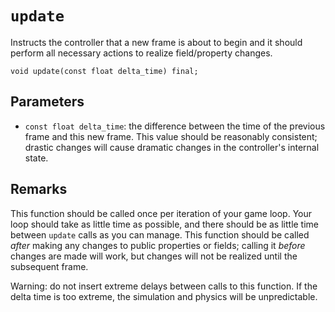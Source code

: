 # `update`

Instructs the controller that a new frame is about to begin and it should perform all necessary actions to realize field/property changes.

```nvgt
void update(const float delta_time) final;
```

## Parameters

* `const float delta_time`: the difference between the time of the previous frame and this new frame. This value should be reasonably consistent; drastic changes will cause dramatic changes in the controller's internal state.

## Remarks

This function should be called once per iteration of your game loop. Your loop should take as little time as possible, and there should be as little time between `update` calls as you can manage. This function should be called *after* making any changes to public properties or fields; calling it *before* changes are made will work, but changes will not be realized until the subsequent frame.

Warning: do not insert extreme delays between calls to this function. If the delta time is too extreme, the simulation and physics will be unpredictable.
